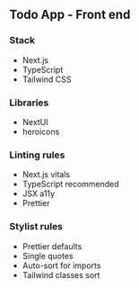 ## Todo App - Front end

### Stack

- Next.js
- TypeScript
- Tailwind CSS

### Libraries

- NextUI
- heroicons

### Linting rules

- Next.js vitals
- TypeScript recommended
- JSX a11y
- Prettier

### Stylist rules

- Prettier defaults
- Single quotes
- Auto-sort for imports
- Tailwind classes sort
